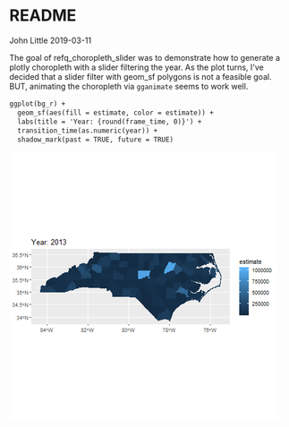 README
================
John Little
2019-03-11

<!-- README.md is generated from README.Rmd. Please edit that file -->
The goal of refq\_choropleth\_slider was to demonstrate how to generate a plotly choropleth with a slider filtering the year. As the plot turns, I've decided that a slider filter with geom\_sf polygons is not a feasible goal. BUT, animating the choropleth via `gganimate` seems to work well.

    ggplot(bg_r) +
      geom_sf(aes(fill = estimate, color = estimate)) +
      labs(title = 'Year: {round(frame_time, 0)}') +
      transition_time(as.numeric(year)) +
      shadow_mark(past = TRUE, future = TRUE)

![](animated_map.png "Annimated Example Choropleth")
